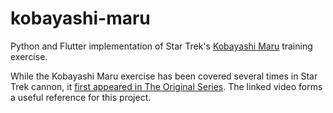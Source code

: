 # kobayashi-maru
Python and Flutter implementation of Star Trek's [Kobayashi Maru](https://en.wikipedia.org/wiki/Kobayashi_Maru) training exercise.

While the Kobayashi Maru exercise has been covered several times in Star Trek cannon, it [first appeared in The Original Series](https://www.youtube.com/watch?v=cU1ah6MOorg). 
The linked video forms a useful reference for this project.
